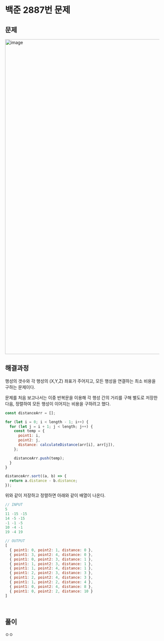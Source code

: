 # 백준 2887번 문제

## 문제

<img width="1025" alt="image" src="https://user-images.githubusercontent.com/15374108/177330404-d83e8817-583b-468e-bdf8-8517262b94c8.png">

<br>

## 해결과정

행성의 갯수와 각 행성의 (X,Y,Z) 좌표가 주어지고, 모든 행성을 연결하는 최소 비용을 구하는 문제이다.

문제를 처음 보고나서는 이중 반복문을 이용해 각 행성 간의 거리를 구해 별도로 저장한 다음, 정렬하여 모든 행성이 이어지는 비용을 구하려고 했다.

```Javascript
const distanceArr = [];

for (let i = 0; i < length - 1; i++) {
  for (let j = i + 1; j < length; j++) {
    const temp = {
      point1: i,
      point2: j,
      distance: calculateDistance(arr[i], arr[j]),
    };

    distanceArr.push(temp);
  }
}

distanceArr.sort((a, b) => {
  return a.distance - b.distance;
});
```

위와 같이 저장하고 정렬하면 아래와 같이 배열이 나온다.

```Javascript
// INPUT
5
11 -15 -15
14 -5 -15
-1 -1 -5
10 -4 -1
19 -4 19

// OUTPUT
[
  { point1: 0, point2: 1, distance: 0 },
  { point1: 3, point2: 4, distance: 0 },
  { point1: 0, point2: 3, distance: 1 },
  { point1: 1, point2: 3, distance: 1 },
  { point1: 1, point2: 4, distance: 1 },
  { point1: 2, point2: 3, distance: 3 },
  { point1: 2, point2: 4, distance: 3 },
  { point1: 1, point2: 2, distance: 4 },
  { point1: 0, point2: 4, distance: 8 },
  { point1: 0, point2: 2, distance: 10 }
]
```

<br>

## 풀이

ㅇㅇ
